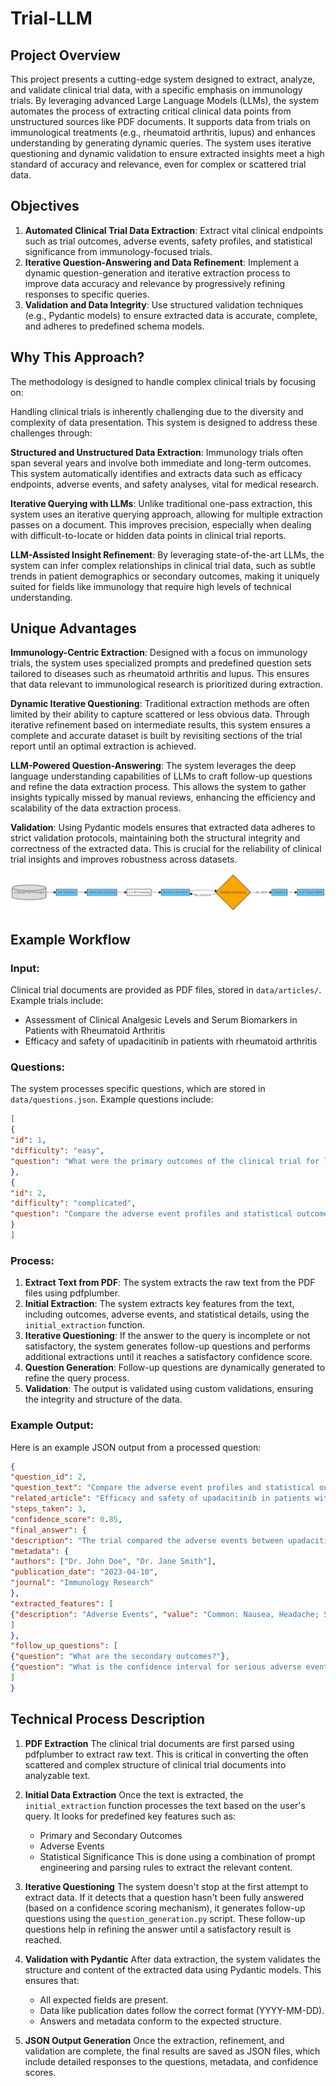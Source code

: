 # Trial-LLM

## Project Overview

This project presents a cutting-edge system designed to extract, analyze, and validate clinical trial data, with a specific emphasis on immunology trials. By leveraging advanced Large Language Models (LLMs), the system automates the process of extracting critical clinical data points from unstructured sources like PDF documents. It supports data from trials on immunological treatments (e.g., rheumatoid arthritis, lupus) and enhances understanding by generating dynamic queries. The system uses iterative questioning and dynamic validation to ensure extracted insights meet a high standard of accuracy and relevance, even for complex or scattered trial data.

## Objectives

1. **Automated Clinical Trial Data Extraction**: Extract vital clinical endpoints such as trial outcomes, adverse events, safety profiles, and statistical significance from immunology-focused trials.
2. **Iterative Question-Answering and Data Refinement**: Implement a dynamic question-generation and iterative extraction process to improve data accuracy and relevance by progressively refining responses to specific queries.
3. **Validation and Data Integrity**: Use structured validation techniques (e.g., Pydantic models) to ensure extracted data is accurate, complete, and adheres to predefined schema models.

## Why This Approach?

The methodology is designed to handle complex clinical trials by focusing on:

Handling clinical trials is inherently challenging due to the diversity and complexity of data presentation. This system is designed to address these challenges through:

**Structured and Unstructured Data Extraction**: Immunology trials often span several years and involve both immediate and long-term outcomes. This system automatically identifies and extracts data such as efficacy endpoints, adverse events, and safety analyses, vital for medical research.

**Iterative Querying with LLMs**: Unlike traditional one-pass extraction, this system uses an iterative querying approach, allowing for multiple extraction passes on a document. This improves precision, especially when dealing with difficult-to-locate or hidden data points in clinical trial reports.

**LLM-Assisted Insight Refinement**: By leveraging state-of-the-art LLMs, the system can infer complex relationships in clinical trial data, such as subtle trends in patient demographics or secondary outcomes, making it uniquely suited for fields like immunology that require high levels of technical understanding.

## Unique Advantages

**Immunology-Centric Extraction**: Designed with a focus on immunology trials, the system uses specialized prompts and predefined question sets tailored to diseases such as rheumatoid arthritis and lupus. This ensures that data relevant to immunological research is prioritized during extraction.

**Dynamic Iterative Questioning**: Traditional extraction methods are often limited by their ability to capture scattered or less obvious data. Through iterative refinement based on intermediate results, this system ensures a complete and accurate dataset is built by revisiting sections of the trial report until an optimal extraction is achieved.

**LLM-Powered Question-Answering**: The system leverages the deep language understanding capabilities of LLMs to craft follow-up questions and refine the data extraction process. This allows the system to gather insights typically missed by manual reviews, enhancing the efficiency and scalability of the data extraction process.

**Validation**: Using Pydantic models ensures that extracted data adheres to strict validation protocols, maintaining both the structural integrity and correctness of the extracted data. This is crucial for the reliability of clinical trial insights and improves robustness across datasets.

![Process Flow Diagram](img/img.png)

## Example Workflow

### Input:

Clinical trial documents are provided as PDF files, stored in `data/articles/`. Example trials include:

- Assessment of Clinical Analgesic Levels and Serum Biomarkers in Patients with Rheumatoid Arthritis
- Efficacy and safety of upadacitinib in patients with rheumatoid arthritis

### Questions:

The system processes specific questions, which are stored in `data/questions.json`. Example questions include:

```json
[
{
"id": 1,
"difficulty": "easy",
"question": "What were the primary outcomes of the clinical trial for lupus?"
},
{
"id": 2,
"difficulty": "complicated",
"question": "Compare the adverse event profiles and statistical outcomes of immunotherapy treatments in clinical trials for rheumatoid arthritis."
}
]
```

### Process:

1. **Extract Text from PDF**: The system extracts the raw text from the PDF files using pdfplumber.
2. **Initial Extraction**: The system extracts key features from the text, including outcomes, adverse events, and statistical details, using the `initial_extraction` function.
3. **Iterative Questioning**: If the answer to the query is incomplete or not satisfactory, the system generates follow-up questions and performs additional extractions until it reaches a satisfactory confidence score.
4. **Question Generation**: Follow-up questions are dynamically generated to refine the query process.
5. **Validation**: The output is validated using custom validations, ensuring the integrity and structure of the data.

### Example Output:

Here is an example JSON output from a processed question:
```json
{
"question_id": 2,
"question_text": "Compare the adverse event profiles and statistical outcomes of immunotherapy treatments in clinical trials for rheumatoid arthritis.",
"related_article": "Efficacy and safety of upadacitinib in patients with rheumatoid arthritis",
"steps_taken": 3,
"confidence_score": 0.85,
"final_answer": {
"description": "The trial compared the adverse events between upadacitinib and other immunotherapies. Upadacitinib showed a lower rate of serious adverse events (2%) compared to other treatments.",
"metadata": {
"authors": ["Dr. John Doe", "Dr. Jane Smith"],
"publication_date": "2023-04-10",
"journal": "Immunology Research"
},
"extracted_features": [
{"description": "Adverse Events", "value": "Common: Nausea, Headache; Serious: 2% serious infections"}
]
},
"follow_up_questions": [
{"question": "What are the secondary outcomes?"},
{"question": "What is the confidence interval for serious adverse events?"}
]
}
```

## Technical Process Description

1. **PDF Extraction**
   The clinical trial documents are first parsed using pdfplumber to extract raw text. This is critical in converting the often scattered and complex structure of clinical trial documents into analyzable text.

2. **Initial Data Extraction**
   Once the text is extracted, the `initial_extraction` function processes the text based on the user's query. It looks for predefined key features such as:
   - Primary and Secondary Outcomes
   - Adverse Events
   - Statistical Significance
   This is done using a combination of prompt engineering and parsing rules to extract the relevant content.

3. **Iterative Questioning**
   The system doesn't stop at the first attempt to extract data. If it detects that a question hasn't been fully answered (based on a confidence scoring mechanism), it generates follow-up questions using the `question_generation.py` script. These follow-up questions help in refining the answer until a satisfactory result is reached.

4. **Validation with Pydantic**
   After data extraction, the system validates the structure and content of the extracted data using Pydantic models. This ensures that:
   - All expected fields are present.
   - Data like publication dates follow the correct format (YYYY-MM-DD).
   - Answers and metadata conform to the expected structure.

5. **JSON Output Generation**
   Once the extraction, refinement, and validation are complete, the final results are saved as JSON files, which include detailed responses to the questions, metadata, and confidence scores.